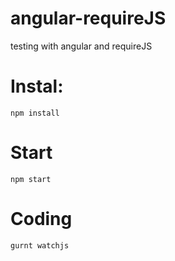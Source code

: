 # angular-requireJS
testing with angular and requireJS


# Instal:
```
npm install
```

# Start
```
npm start
```

# Coding
```
gurnt watchjs
```
